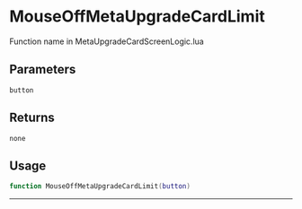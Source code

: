 # MouseOffMetaUpgradeCardLimit
Function name in MetaUpgradeCardScreenLogic.lua
## Parameters
`button`
## Returns
`none`
## Usage
```lua
function MouseOffMetaUpgradeCardLimit(button)
```
---
